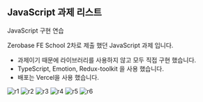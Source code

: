 ## JavaScript 과제 리스트

JavaScript 구현 연습 </br>

Zerobase FE School 2차로 제출 했던 JavaScript 과제 입니다.

- 과제이기 때문에 라이브러리를 사용하지 않고 모두 직접 구현 했습니다. 
- TypeScript, Emotion, Redux-toolkit 을 사용 했습니다. 
- 배포는 Vercel을 사용 했습니다. 

![r1](https://user-images.githubusercontent.com/110772094/215275954-c8ebad5a-36a2-47fb-ae05-dce55e00a675.png)
![r2](https://user-images.githubusercontent.com/110772094/215275960-14f167cf-d637-46ed-aff0-4f5e0728ee0c.png)
![r3](https://user-images.githubusercontent.com/110772094/215275966-1b2f812c-316d-428f-bbee-86496189a880.png)
![r4](https://user-images.githubusercontent.com/110772094/215275970-d1de8ce3-457a-4e07-8b97-eaf0512ae45e.png)
![r5](https://user-images.githubusercontent.com/110772094/215275973-6a379438-3d87-4cb8-9fa0-77768b5b456a.png)
![r6](https://user-images.githubusercontent.com/110772094/215275977-e21f42c8-3728-4dba-bae4-4997a626b9ec.PNG)


